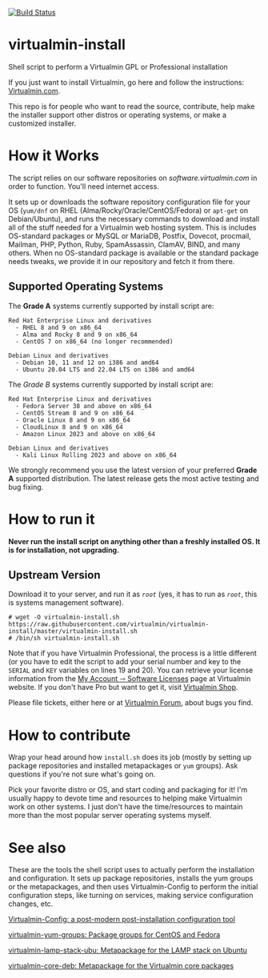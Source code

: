 [![Build Status](https://travis-ci.com/virtualmin/virtualmin-install.svg?branch=master)](https://app.travis-ci.com/github/virtualmin/virtualmin-install)

# virtualmin-install
Shell script to perform a Virtualmin GPL or Professional installation

If you just want to install Virtualmin, go here and follow the instructions: [Virtualmin.com](https://www.virtualmin.com/download).

This repo is for people who want to read the source, contribute, help make the installer support other distros or operating systems, or make a customized installer.

# How it Works
The script relies on our software repositories on _software.virtualmin.com_ in order to function. You'll need internet access.

It sets up or downloads the software repository configuration file for your OS (`yum/dnf` on RHEL (Alma/Rocky/Oracle/CentOS/Fedora) or 
`apt-get` on Debian/Ubuntu), and runs the necessary commands to download and install all of the stuff needed for a
Virtualmin web hosting system. This is includes OS-standard packages or MySQL or MariaDB, Postfix, Dovecot, procmail,
Mailman, PHP, Python, Ruby, SpamAssassin, ClamAV, BIND, and many others. When no OS-standard package is available or
the standard package needs tweaks, we provide it in our repository and fetch it from there.

## Supported Operating Systems

The **Grade A** systems currently supported by install script are:

    Red Hat Enterprise Linux and derivatives
      - RHEL 8 and 9 on x86_64
      - Alma and Rocky 8 and 9 on x86_64
      - CentOS 7 on x86_64 (no longer recommended)
      
    Debian Linux and derivatives
      - Debian 10, 11 and 12 on i386 and amd64
      - Ubuntu 20.04 LTS and 22.04 LTS on i386 and amd64

The _Grade B_ systems currently supported by install script are:

    Red Hat Enterprise Linux and derivatives
      - Fedora Server 38 and above on x86_64
      - CentOS Stream 8 and 9 on x86_64
      - Oracle Linux 8 and 9 on x86_64
      - CloudLinux 8 and 9 on x86_64
      - Amazon Linux 2023 and above on x86_64
  
    Debian Linux and derivatives
      - Kali Linux Rolling 2023 and above on x86_64

We strongly recommend you use the latest version of your preferred **Grade A** supported distribution. The latest release gets the most active testing and bug fixing.

# How to run it

**Never run the install script on anything other than a freshly installed OS. It is for installation, not upgrading.**

## Upstream Version

Download it to your server, and run it as _`root`_ (yes, it has to run as _`root`_, this is systems management software).

    # wget -O virtualmin-install.sh https://raw.githubusercontent.com/virtualmin/virtualmin-install/master/virtualmin-install.sh
    # /bin/sh virtualmin-install.sh

Note that if you have Virtualmin Professional, the process is a little different (or you have to edit the script to add your serial number and key to the `SERIAL` and `KEY` variables on lines 19 and 20). You can retrieve your license information from the [My Account ⇾ Software Licenses](https://www.virtualmin.com/account/software-licenses/) page at Virtualmin website. If you don't have Pro but want to get it, visit [Virtualmin Shop](https://www.virtualmin.com/product-category/virtualmin).

Please file tickets, either here or at [Virtualmin Forum](https://forum.virtualmin.com), about bugs you find.

# How to contribute

Wrap your head around how `install.sh` does its job (mostly by setting up package repositories and installed metapackages or `yum` groups). Ask questions if you're not sure what's going on.

Pick your favorite distro or OS, and start coding and packaging for it! I'm usually happy to devote time and resources to helping make Virtualmin work on other systems. I just don't have the time/resources to maintain more than the most popular server operating systems myself.

# See also

These are the tools the shell script uses to actually perform the installation and configuration. It sets up package repositories, installs the yum groups or the metapackages, and then uses Virtualmin-Config to perform the initial configuration steps, like turning on services, making service configuration changes, etc.

[Virtualmin-Config: a post-modern post-installation configuration tool](https://github.com/virtualmin/Virtualmin-Config)

[virtualmin-yum-groups: Package groups for CentOS and Fedora](https://github.com/virtualmin/virtualmin-yum-groups)

[virtualmin-lamp-stack-ubu: Metapackage for the LAMP stack on Ubuntu](https://github.com/virtualmin/virtualmin-lamp-stack-ubu)

[virtualmin-core-deb: Metapackage for the Virtualmin core packages](https://github.com/virtualmin/virtualmin-core-deb)
